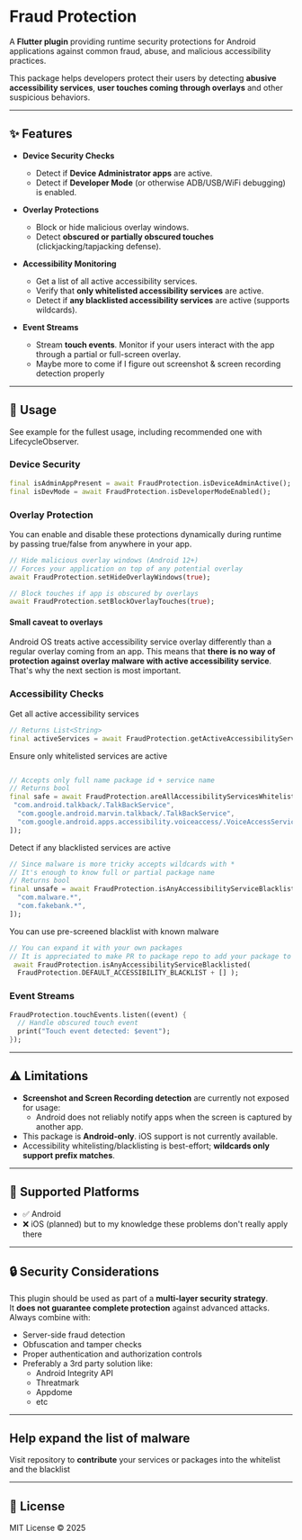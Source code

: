 # Fraud Protection

A **Flutter plugin** providing runtime security protections for Android applications against common fraud, abuse, and malicious accessibility practices.  

This package helps developers protect their users by detecting **abusive accessibility services**, **user touches coming through overlays** and other suspicious behaviors.

---

## ✨ Features

- **Device Security Checks**
  - Detect if **Device Administrator apps** are active.
  - Detect if **Developer Mode** (or otherwise ADB/USB/WiFi debugging) is enabled.

- **Overlay Protections**
  - Block or hide malicious overlay windows.
  - Detect **obscured or partially obscured touches** (clickjacking/tapjacking defense).

- **Accessibility Monitoring**
  - Get a list of all active accessibility services.
  - Verify that **only whitelisted accessibility services** are active.
  - Detect if **any blacklisted accessibility services** are active (supports wildcards).

- **Event Streams**
  - Stream **touch events**. Monitor if your users interact with the app through a partial or full-screen overlay.
  - Maybe more to come if I figure out screenshot & screen recording detection properly




---

## 📖 Usage

See example for the fullest usage, including recommended one with LifecycleObserver.

### Device Security

```dart
final isAdminAppPresent = await FraudProtection.isDeviceAdminActive();
final isDevMode = await FraudProtection.isDeveloperModeEnabled();
```

### Overlay Protection

You can enable and disable these protections dynamically during runtime by passing true/false from anywhere in your app.

```dart
// Hide malicious overlay windows (Android 12+)
// Forces your application on top of any potential overlay
await FraudProtection.setHideOverlayWindows(true);

// Block touches if app is obscured by overlays
await FraudProtection.setBlockOverlayTouches(true);
```
#### Small caveat to overlays
Android OS treats active accessibility service overlay differently than a regular overlay coming from an app. This means that **there is no way of protection against overlay malware with active accessibility service**. That's why the next section is most important.
### Accessibility Checks

Get all active accessibility services
```dart
// Returns List<String>
final activeServices = await FraudProtection.getActiveAccessibilityServices();
```
Ensure only whitelisted services are active
```dart

// Accepts only full name package id + service name
// Returns bool
final safe = await FraudProtection.areAllAccessibilityServicesWhitelisted([
 "com.android.talkback/.TalkBackService",
  "com.google.android.marvin.talkback/.TalkBackService",
  "com.google.android.apps.accessibility.voiceaccess/.VoiceAccessService",
]);
```
Detect if any blacklisted services are active
```dart
// Since malware is more tricky accepts wildcards with *
// It's enough to know full or partial package name
// Returns bool
final unsafe = await FraudProtection.isAnyAccessibilityServiceBlacklisted([
  "com.malware.*",
  "com.fakebank.*",
]);
```
You can use pre-screened blacklist with known malware
```dart
// You can expand it with your own packages
// It is appreciated to make PR to package repo to add your package to baseline.
 await FraudProtection.isAnyAccessibilityServiceBlacklisted(
  FraudProtection.DEFAULT_ACCESSIBILITY_BLACKLIST + [] );
```

### Event Streams

```dart
FraudProtection.touchEvents.listen((event) {
  // Handle obscured touch event
  print("Touch event detected: $event");
});
```

---

## ⚠️ Limitations

- **Screenshot and Screen Recording detection** are currently not exposed for usage:
  - Android does not reliably notify apps when the screen is captured by another app.
- This package is **Android-only**. iOS support is not currently available.
- Accessibility whitelisting/blacklisting is best-effort; **wildcards only support prefix matches**.

---

## 📌 Supported Platforms

- ✅ Android  
- ❌ iOS (planned) but to my knowledge these problems don't really apply there

---

## 🔒 Security Considerations

This plugin should be used as part of a **multi-layer security strategy**.  
It **does not guarantee complete protection** against advanced attacks.  
Always combine with:
- Server-side fraud detection
- Obfuscation and tamper checks
- Proper authentication and authorization controls
- Preferably a 3rd party solution like:
    - Android Integrity API
    - Threatmark
    - Appdome
    - etc

---

## Help expand the list of malware

Visit repository to **contribute** your services or packages into the whitelist and the blacklist

---

## 📜 License

MIT License © 2025
